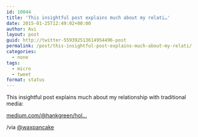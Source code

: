 ```yaml
---
id: 10044
title: 'This insightful post explains much about my relati…'
date: 2015-01-25T12:49:02+00:00
author: Avi
layout: post
guid: http://twitter-559392513614954496-post
permalink: /post/this-insightful-post-explains-much-about-my-relati/
categories:
  - none
tags:
  - micro
  - tweet
format: status
---
```

This insightful post explains much about my relationship with traditional media:

[medium.com/@hankgreen/hol…](https://medium.com/@hankgreen/holy-shit-i-interviewed-the-president-fa3e8fb44d16)

/via [@waxpancake](http://twitter.com/waxpancake)